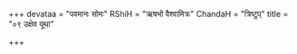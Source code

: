 +++
devataa = "पवमानः सोमः"
RShiH = "ऋषभो वैश्वामित्रः"
ChandaH = "त्रिष्टुप्"
title = "०९ उक्षेव यूथा"

+++
